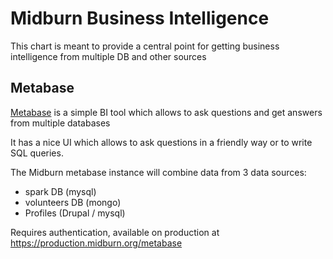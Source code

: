 # Midburn Business Intelligence

This chart is meant to provide a central point for getting business intelligence from multiple DB and other sources

## Metabase

[Metabase](https://www.metabase.com/) is a simple BI tool which allows to ask questions and get answers from multiple databases

It has a nice UI which allows to ask questions in a friendly way or to write SQL queries.

The Midburn metabase instance will combine data from 3 data sources:

* spark DB (mysql)
* volunteers DB (mongo)
* Profiles (Drupal / mysql)

Requires authentication, available on production at https://production.midburn.org/metabase

